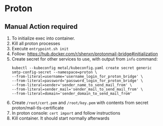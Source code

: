 # Proton

## Manual Action required
1. To initialize exec into container.
2. Kill all proton processes
3. Execute `entrypoint.sh init`
4. Follow: https://hub.docker.com/r/shenxn/protonmail-bridge#initialization
5. Create secret for other services to use, with output from `info` command:
    ```
    kubectl --kubeconfig metal/kubeconfig.yaml create secret generic smtp-config-secret --namespace=proton \
    --from-literal=username='username_login_for_proton_bridge' \
    --from-literal=password='password_login_for_proton_bridge' \
    --from-literal=sender='sender_name_to_send_mail_from' \
    --from-literal=sender_mail='sender_mail_to_send_mail_from' \
    --from-literal=domain='sender_domain_to_send_mail_from'
    ```
6. Create `/root/cert.pem` and `/root/key.pem` with contents from secret proton/mail-tls-certificate
7. In proton console: `cert import` and follow instructions
8. Kill container. It should start normally afterwards
